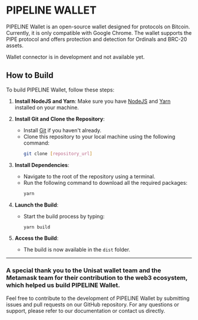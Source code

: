 # PIPELINE WALLET

PIPELINE Wallet is an open-source wallet designed for protocols on Bitcoin. Currently, it is only compatible with Google Chrome. The wallet supports the PIPE protocol and offers protection and detection for Ordinals and BRC-20 assets.

Wallet connector is in development and not available yet.

## How to Build

To build PIPELINE Wallet, follow these steps:

1. **Install NodeJS and Yarn**: Make sure you have [NodeJS](https://nodejs.org/en/download/package-manager/current) and [Yarn](https://classic.yarnpkg.com/lang/en/docs/install/) installed on your machine.


2. **Install Git and Clone the Repository**: 
   - Install [Git](https://git-scm.com/downloads) if you haven't already.
   - Clone this repository to your local machine using the following command:
     ```bash
     git clone [repository_url]
     ```

3. **Install Dependencies**:
   - Navigate to the root of the repository using a terminal.
   - Run the following command to download all the required packages:
     ```bash
     yarn
     ```

4. **Launch the Build**:
   - Start the build process by typing:
     ```bash
     yarn build
     ```

5. **Access the Build**:
   - The build is now available in the `dist` folder.

---

### A special thank you to the Unisat wallet team and the Metamask team for their contribution to the web3 ecosystem, which helped us build PIPELINE Wallet.

Feel free to contribute to the development of PIPELINE Wallet by submitting issues and pull requests on our GitHub repository. For any questions or support, please refer to our documentation or contact us directly.

